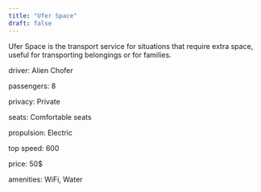```yaml
---
title: "Ufer Space"
draft: false
---
```

Ufer Space is the transport service for situations that require extra space, useful for transporting belongings or for families.

driver: Alien Chofer

passengers: 8

privacy: Private

seats: Comfortable seats

propulsion: Electric

top speed: 600

price: 50$

amenities: WiFi, Water

